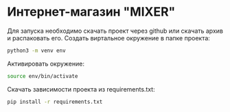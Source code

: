 # Интернет-магазин "MIXER"


Для запуска необходимо скачать проект через github или скачать архив и распаковать его.
Создать виртальное окружение в папке проекта:

```bash 
python3 -m venv env
```
Активировать окружение:
```bash 
source env/bin/activate
```
Скачать зависимости проекта из requirements.txt:
```bash
pip install -r requirements.txt
```


